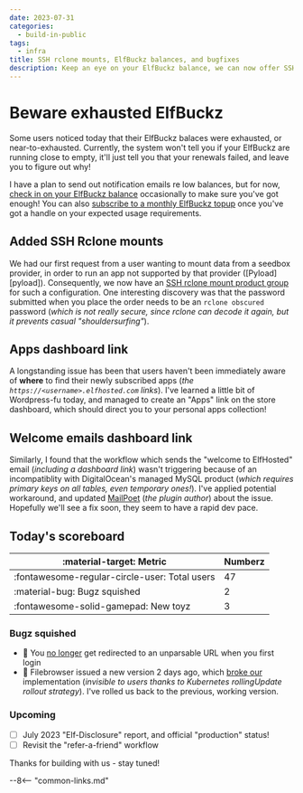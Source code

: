 ```yaml
---
date: 2023-07-31
categories:
  - build-in-public
tags:
  - infra
title: SSH rclone mounts, ElfBuckz balances, and bugfixes
description: Keep an eye on your ElfBuckz balance, we can now offer SSH-based rclone mounts, and user dashboards should be easier to find!
---
```


# Beware exhausted ElfBuckz

Some users noticed today that their ElfBuckz balaces were exhausted, or near-to-exhausted. Currently, the system won't tell you if your ElfBuckz are running close to empty, it'll just tell you that your renewals failed, and leave you to figure out why!

I have a plan to send out notification emails re low balances, but for now, [check in on your ElfBuckz balance](https://store.elfhosted.com/my-account/account-funds/) occasionally to make sure you've got enough! You can also [subscribe to a monthly ElfBuckz topup](https://store.elfhosted.com/product/elfbuckz-topup/) once you've got a handle on your expected usage requirements.

## Added SSH Rclone mounts

We had our first request from a user wanting to mount data from a seedbox provider, in order to run an app not supported by that provider ([Pyload][pyload]). Consequently, we now have an [SSH rclone mount product group](https://store.elfhosted.com/product/rclone-ssh-mount/) for such a configuration. One interesting discovery was that the password submitted when you place the order needs to be an `rclone obscured` password (*which is not really secure, since rclone can decode it again, but it prevents casual "shouldersurfing"*).

<!-- more -->

## Apps dashboard link

A longstanding issue has been that users haven't been immediately aware of **where** to find their newly subscribed apps (*the `https://<username>.elfhosted.com` links*). I've learned a little bit of Wordpress-fu today, and managed to create an "Apps" link on the store dashboard, which should direct you to your personal apps collection!

## Welcome emails dashboard link

Similarly, I found that the workflow which sends the "welcome to ElfHosted" email (*including a dashboard link*) wasn't triggering because of an incompatiblity with DigitalOcean's managed MySQL product (*which requires primary keys on all tables, even temporary ones!*). I've applied potential workaround, and updated [MailPoet](https://wordpress.org/plugins/mailpoet/) (*the plugin author*) about the issue. Hopefully we'll see a fix soon, they seem to have a rapid dev pace.

## Today's scoreboard

:material-target: Metric | Numberz
---------|----------
:fontawesome-regular-circle-user: Total users | 47
:material-bug: Bugz squished | 2
:fontawesome-solid-gamepad: New toyz | 3

### Bugz squished

* :bug: You [no longer](https://plugins.trac.wordpress.org/changeset?sfp_email=&sfph_mail=&reponame=&new=2945391%40ownid-passwordless-login%2Ftrunk&old=2922905%40ownid-passwordless-login%2Ftrunk&sfp_email=&sfph_mail=) get redirected to an unparsable URL when you first login
* :bug: Filebrowser issued a new version 2 days ago, which [broke our](https://github.com/filebrowser/filebrowser/issues/2576) implementation (*invisible to users thanks to Kubernetes rollingUpdate rollout strategy*). I've rolled us back to the previous, working version.

### Upcoming

* [ ] July 2023 "Elf-Disclosure" report, and official "production" status!
* [ ] Revisit the "refer-a-friend" workflow

Thanks for building with us - stay tuned!

--8<-- "common-links.md"